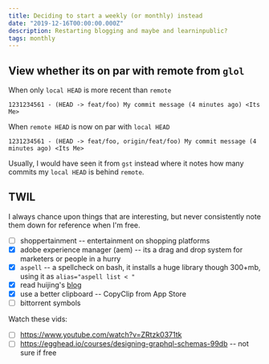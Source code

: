```yaml
---
title: Deciding to start a weekly (or monthly) instead
date: "2019-12-16T00:00:00.000Z"
description: Restarting blogging and maybe and learninpublic?
tags: monthly
---
```


## View whether its on par with remote from `glol`

When only `local HEAD` is more recent than `remote`

`1231234561 - (HEAD -> feat/foo) My commit message (4 minutes ago) <Its Me>`

When `remote HEAD` is now on par with `local HEAD`

`1231234561 - (HEAD -> feat/foo, origin/feat/foo) My commit message (4 minutes ago) <Its Me>`

Usually, I would have seen it from `gst` instead where it notes how many commits my `local HEAD` is behind `remote`.

## TWIL

I always chance upon things that are interesting, but never consistently note them down for reference when I'm free.

- [ ] shoppertainment -- entertainment on shopping platforms
- [x] adobe experience manager (aem) -- its a drag and drop system for marketers or people in a hurry
- [x] `aspell` -- a spellcheck on bash, it installs a huge library though 300+mb, using it as `alias="aspell list < "`
- [x] read huijing's [blog](https://www.chenhuijing.com/blog/conference-season-2019/)
- [x] use a better clipboard -- CopyClip from App Store
- [ ] bittorrent symbols

Watch these vids:

- [ ] https://www.youtube.com/watch?v=ZRtzk0371tk
- [ ] https://egghead.io/courses/designing-graphql-schemas-99db -- not sure if free
